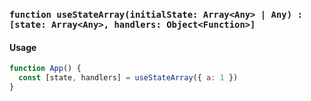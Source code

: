 ### `function useStateArray(initialState: Array<Any> | Any) : [state: Array<Any>, handlers: Object<Function>]`

#### Usage

```js
function App() {
  const [state, handlers] = useStateArray({ a: 1 })
}
```
